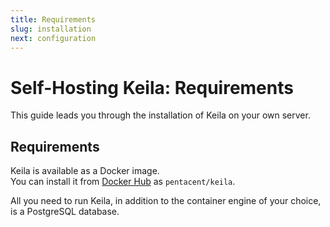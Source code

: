 ```yaml
---
title: Requirements
slug: installation
next: configuration
---
```

# Self-Hosting Keila: Requirements

This guide leads you through the installation of Keila on your own server.

## Requirements

Keila is available as a Docker image.  
You can install it from [Docker Hub](https://hub.docker.com/r/pentacent/keila/tags?page=1&ordering=last_updated) as `pentacent/keila`.

All you need to run Keila, in addition to the container engine of your choice,
is a PostgreSQL database.

